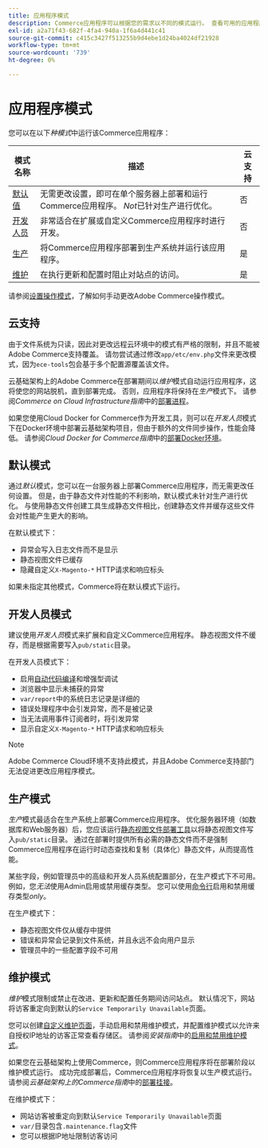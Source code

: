 ```yaml
---
title: 应用程序模式
description: Commerce应用程序可以根据您的需求以不同的模式运行。 查看可用的应用程序模式的详细列表。
exl-id: a2a71f43-682f-4fa4-940a-1f6a4d441c41
source-git-commit: c415c3427f513255b9d4ebe1d24ba4024df21928
workflow-type: tm+mt
source-wordcount: '739'
ht-degree: 0%

---
```


# 应用程序模式

您可以在以下&#x200B;_种模式_&#x200B;中运行该Commerce应用程序：

| 模式名称 | 描述 | 云支持 |
| ------------------------ | ------------------- | ------------- |
| [默认值](#default-mode) | 无需更改设置，即可在单个服务器上部署和运行Commerce应用程序。 _Not_&#x200B;已针对生产进行优化。 | 否 |
| [开发人员](#developer-mode) | 非常适合在扩展或自定义Commerce应用程序时进行开发。 | 否 |
| [生产](#production-mode) | 将Commerce应用程序部署到生产系统并运行该应用程序。 | 是 |
| [维护](#maintenance-mode) | 在执行更新和配置时阻止对站点的访问。 | 是 |

请参阅[设置操作模式](../cli/set-mode.md)，了解如何手动更改Adobe Commerce操作模式。

## 云支持

由于文件系统为只读，因此对更改远程云环境中的模式有严格的限制，并且不能被Adobe Commerce支持覆盖。 请勿尝试通过修改`app/etc/env.php`文件来更改模式，因为`ece-tools`包会基于多个配置源覆盖该文件。

云基础架构上的Adobe Commerce在部署期间以&#x200B;_维护_&#x200B;模式自动运行应用程序，这将使您的网站脱机，直到部署完成。 否则，应用程序将保持在&#x200B;_生产_&#x200B;模式下。 请参阅&#x200B;_Commerce on Cloud Infrastructure指南_&#x200B;中的[部署进程](https://experienceleague.adobe.com/docs/commerce-cloud-service/user-guide/develop/deploy/process.html?lang=zh-Hans#deploy-phase)。

如果您使用Cloud Docker for Commerce作为开发工具，则可以在&#x200B;_开发人员_&#x200B;模式下在Docker环境中部署云基础架构项目，但由于额外的文件同步操作，性能会降低。 请参阅&#x200B;_Cloud Docker for Commerce指南_&#x200B;中的[部署Docker环境](https://developer.adobe.com/commerce/cloud-tools/docker/deploy/#launch-mode)。


## 默认模式

通过&#x200B;_默认_&#x200B;模式，您可以在一台服务器上部署Commerce应用程序，而无需更改任何设置。 但是，由于静态文件对性能的不利影响，默认模式未针对生产进行优化。 与使用静态文件创建工具生成静态文件相比，创建静态文件并缓存这些文件会对性能产生更大的影响。

在默认模式下：

- 异常会写入日志文件而不是显示
- 静态视图文件已缓存
- 隐藏自定义`X-Magento-*` HTTP请求和响应标头

如果未指定其他模式，Commerce将在默认模式下运行。

## 开发人员模式

建议使用&#x200B;_开发人员_&#x200B;模式来扩展和自定义Commerce应用程序。 静态视图文件不缓存，而是根据需要写入`pub/static`目录。

在开发人员模式下：

- 启用[自动代码编译](../cli/code-compiler.md)和增强型调试
- 浏览器中显示未捕获的异常
- `var/report`中的系统日志记录是详细的
- 错误处理程序中会引发异常，而不是被记录
- 当无法调用事件订阅者时，将引发异常
- 显示自定义`X-Magento-*` HTTP请求和响应标头

>[!NOTE]
>
>Adobe Commerce Cloud环境不支持此模式，并且Adobe Commerce支持部门无法促进更改应用程序模式。

## 生产模式

_生产_&#x200B;模式最适合在生产系统上部署Commerce应用程序。 优化服务器环境（如数据库和Web服务器）后，您应该运行[静态视图文件部署工具](../cli/static-view-file-deployment.md)以将静态视图文件写入`pub/static`目录。 通过在部署时提供所有必需的静态文件而不是强制Commerce应用程序在运行时动态查找和复制（具体化）静态文件，从而提高性能。

某些字段，例如管理员中的高级和开发人员系统配置部分，在生产模式下不可用。 例如，您&#x200B;_无法_&#x200B;使用Admin启用或禁用缓存类型。 您可以使用[命令行](../cli/manage-cache.md#config-cli-subcommands-cache-en)启用和禁用缓存类型&#x200B;_only_。

在生产模式下：

- 静态视图文件仅从缓存中提供
- 错误和异常会记录到文件系统，并且永远不会向用户显示
- 管理员中的一些配置字段不可用

## 维护模式

_维护_&#x200B;模式限制或禁止在改进、更新和配置任务期间访问站点。 默认情况下，网站将访客重定向到默认的`Service Temporarily Unavailable`页面。

您可以创建[自定义维护页面](../../upgrade/troubleshooting/maintenance-mode-options.md)，手动启用和禁用维护模式，并配置维护模式以允许来自授权IP地址的访客正常查看存储区。 请参阅&#x200B;_安装指南_&#x200B;中的[启用和禁用维护模式](../../installation/tutorials/maintenance-mode.md)。

如果您在云基础架构上使用Commerce，则Commerce应用程序将在部署阶段以维护模式运行。 成功完成部署后，Commerce应用程序将恢复以生产模式运行。 请参阅&#x200B;_云基础架构上的Commerce指南_&#x200B;中的[部署挂接](https://experienceleague.adobe.com/docs/commerce-cloud-service/user-guide/develop/deploy/best-practices.html?lang=zh-Hans#phase-5%3A-deployment-hooks)。

在维护模式下：

- 网站访客被重定向到默认`Service Temporarily Unavailable`页面
- `var/`目录包含`.maintenance.flag`文件
- 您可以根据IP地址限制访客访问
